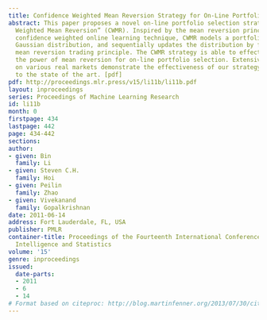 ```yaml
---
title: Confidence Weighted Mean Reversion Strategy for On-Line Portfolio Selection
abstract: This paper proposes a novel on-line portfolio selection strategy named “Confidence
  Weighted Mean Reversion” (CWMR). Inspired by the mean reversion principle and the
  confidence weighted online learning technique, CWMR models a portfolio vector as
  Gaussian distribution, and sequentially updates the distribution by following the
  mean reversion trading principle. The CWMR strategy is able to effectively exploit
  the power of mean reversion for on-line portfolio selection. Extensive experiments
  on various real markets demonstrate the effectiveness of our strategy in comparison
  to the state of the art. [pdf]
pdf: http://proceedings.mlr.press/v15/li11b/li11b.pdf
layout: inproceedings
series: Proceedings of Machine Learning Research
id: li11b
month: 0
firstpage: 434
lastpage: 442
page: 434-442
sections: 
author:
- given: Bin
  family: Li
- given: Steven C.H.
  family: Hoi
- given: Peilin
  family: Zhao
- given: Vivekanand
  family: Gopalkrishnan
date: 2011-06-14
address: Fort Lauderdale, FL, USA
publisher: PMLR
container-title: Proceedings of the Fourteenth International Conference on Artificial
  Intelligence and Statistics
volume: '15'
genre: inproceedings
issued:
  date-parts:
  - 2011
  - 6
  - 14
# Format based on citeproc: http://blog.martinfenner.org/2013/07/30/citeproc-yaml-for-bibliographies/
---
```

